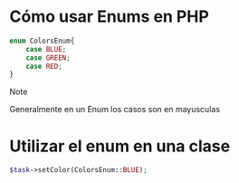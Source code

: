# Cómo usar Enums en PHP

```php
enum ColorsEnum{
    case BLUE;
    case GREEN;
    case RED;
}
```

> [!NOTE]
> Generalmente en un Enum los casos son en mayusculas


# Utilizar el enum en una clase


```php
$task->setColor(ColorsEnum::BLUE);
```
